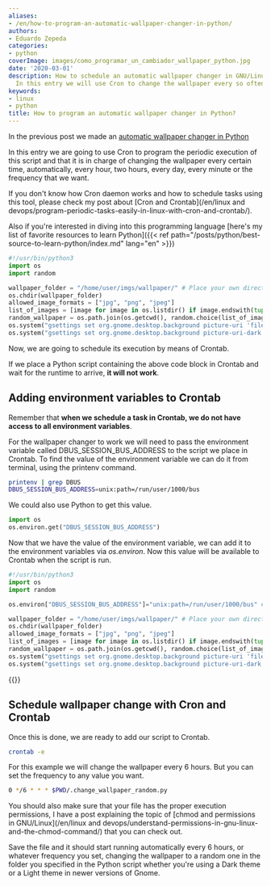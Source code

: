 ```yaml
---
aliases:
- /en/how-to-program-an-automatic-wallpaper-changer-in-python/
authors:
- Eduardo Zepeda
categories:
- python
coverImage: images/como_programar_un_cambiador_wallpaper_python.jpg
date: '2020-03-01'
description: How to schedule an automatic wallpaper changer in GNU/Linux using Python?
  In this entry we will use Cron to change the wallpaper every so often.
keywords:
- linux
- python
title: How to program an automatic wallpaper changer in Python?
---
```


In the previous post we made an [automatic wallpaper changer in Python](/en/python/how-to-create-an-automatic-wallpaper-changer-using-python-in-gnome/)

In this entry we are going to use Cron to program the periodic execution of this script and that it is in charge of changing the wallpaper every certain time, automatically, every hour, two hours, every day, every minute or the frequency that we want. 

If you don't know how Cron daemon works and how to schedule tasks using this tool, please check my post about [Cron and Crontab](/en/linux and devops/program-periodic-tasks-easily-in-linux-with-cron-and-crontab/).

Also if you're interested in diving into this programming language [here's my list of favorite resources to learn Python]({{< ref path="/posts/python/best-source-to-learn-python/index.md" lang="en" >}})

```python
#!/usr/bin/python3
import os
import random

wallpaper_folder = "/home/user/imgs/wallpaper/" # Place your own directory here
os.chdir(wallpaper_folder)
allowed_image_formats = ["jpg", "png", "jpeg"]
list_of_images = [image for image in os.listdir() if image.endswith(tuple(allowed_image_formats))]
random_wallpaper = os.path.join(os.getcwd(), random.choice(list_of_images))
os.system("gsettings set org.gnome.desktop.background picture-uri 'file://{}'".format(random_wallpaper))
os.system("gsettings set org.gnome.desktop.background picture-uri-dark 'file://{}'".format(random_wallpaper))
```

Now, we are going to schedule its execution by means of Crontab.

If we place a Python script containing the above code block in Crontab and wait for the runtime to arrive, **it will not work**.

## Adding environment variables to Crontab

Remember that **when we schedule a task in Crontab, we do not have access to all environment variables**. 

For the wallpaper changer to work we will need to pass the environment variable called DBUS_SESSION_BUS_ADDRESS to the script we place in Crontab. To find the value of the environment variable we can do it from terminal, using the printenv command.

```bash
printenv | grep DBUS
DBUS_SESSION_BUS_ADDRESS=unix:path=/run/user/1000/bus
```

We could also use Python to get this value.

``` python
import os
os.environ.get("DBUS_SESSION_BUS_ADDRESS")
```

Now that we have the value of the environment variable, we can add it to the environment variables via _os.environ_. Now this value will be available to Crontab when the script is run.

```python
#!/usr/bin/python3
import os
import random

os.environ["DBUS_SESSION_BUS_ADDRESS"]="unix:path=/run/user/1000/bus" # LINEA NUEVA

wallpaper_folder = "/home/user/imgs/wallpaper/" # Place your own directory here
os.chdir(wallpaper_folder)
allowed_image_formats = ["jpg", "png", "jpeg"]
list_of_images = [image for image in os.listdir() if image.endswith(tuple(allowed_image_formats))]
random_wallpaper = os.path.join(os.getcwd(), random.choice(list_of_images))
os.system("gsettings set org.gnome.desktop.background picture-uri 'file://{}'".format(random_wallpaper))
os.system("gsettings set org.gnome.desktop.background picture-uri-dark 'file://{}'".format(random_wallpaper))
```

{{<ad>}}

## Schedule wallpaper change with Cron and Crontab

Once this is done, we are ready to add our script to Crontab.

```bash
crontab -e
```

For this example we will change the wallpaper every 6 hours. But you can set the frequency to any value you want.

```bash
0 */6 * * * $PWD/.change_wallpaper_random.py
```

You should also make sure that your file has the proper execution permissions, I have a post explaining the topic of [chmod and permissions in GNU/Linux](/en/linux and devops/understand-permissions-in-gnu-linux-and-the-chmod-command/) that you can check out.

Save the file and it should start running automatically every 6 hours, or whatever frequency you set, changing the wallpaper to a random one in the folder you specified in the Python script whether you're using a Dark theme or a Light theme in newer versions of Gnome.